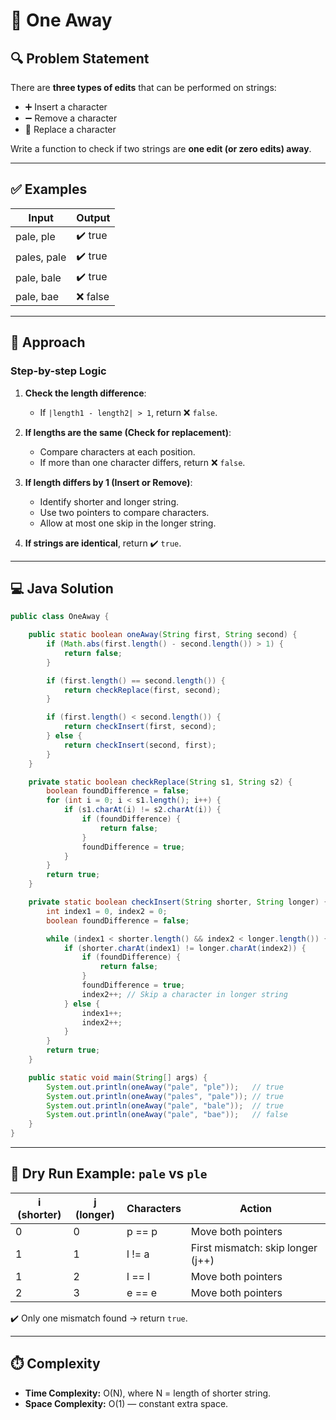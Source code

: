 # 📝 One Away

## 🔍 Problem Statement

There are **three types of edits** that can be performed on strings:

- ➕ Insert a character  
- ➖ Remove a character  
- 🔄 Replace a character  

Write a function to check if two strings are **one edit (or zero edits) away**.

---

## ✅ Examples

| Input         | Output  |
|---------------|---------|
| pale, ple     | ✔️ true  |
| pales, pale   | ✔️ true  |
| pale, bale    | ✔️ true  |
| pale, bae     | ❌ false |

---

## 🧠 Approach

### Step-by-step Logic

1. **Check the length difference**:  
   - If `|length1 - length2| > 1`, return ❌ `false`.

2. **If lengths are the same (Check for replacement)**:  
   - Compare characters at each position.  
   - If more than one character differs, return ❌ `false`.

3. **If length differs by 1 (Insert or Remove)**:  
   - Identify shorter and longer string.  
   - Use two pointers to compare characters.  
   - Allow at most one skip in the longer string.

4. **If strings are identical**, return ✔️ `true`.

---

## 💻 Java Solution

```java
public class OneAway {

    public static boolean oneAway(String first, String second) {
        if (Math.abs(first.length() - second.length()) > 1) {
            return false;
        }

        if (first.length() == second.length()) {
            return checkReplace(first, second);
        }

        if (first.length() < second.length()) {
            return checkInsert(first, second);
        } else {
            return checkInsert(second, first);
        }
    }

    private static boolean checkReplace(String s1, String s2) {
        boolean foundDifference = false;
        for (int i = 0; i < s1.length(); i++) {
            if (s1.charAt(i) != s2.charAt(i)) {
                if (foundDifference) {
                    return false;
                }
                foundDifference = true;
            }
        }
        return true;
    }

    private static boolean checkInsert(String shorter, String longer) {
        int index1 = 0, index2 = 0;
        boolean foundDifference = false;

        while (index1 < shorter.length() && index2 < longer.length()) {
            if (shorter.charAt(index1) != longer.charAt(index2)) {
                if (foundDifference) {
                    return false;
                }
                foundDifference = true;
                index2++; // Skip a character in longer string
            } else {
                index1++;
                index2++;
            }
        }
        return true;
    }

    public static void main(String[] args) {
        System.out.println(oneAway("pale", "ple"));   // true
        System.out.println(oneAway("pales", "pale")); // true
        System.out.println(oneAway("pale", "bale"));  // true
        System.out.println(oneAway("pale", "bae"));   // false
    }
}
```

---

## 🏃 Dry Run Example: `pale` vs `ple`

| i (shorter) | j (longer) | Characters  | Action                              |
|-------------|------------|-------------|-----------------------------------|
| 0           | 0          | p == p      | Move both pointers                 |
| 1           | 1          | l != a      | First mismatch: skip longer (j++) |
| 1           | 2          | l == l      | Move both pointers                 |
| 2           | 3          | e == e      | Move both pointers                 |

✔️ Only one mismatch found → return `true`.

---

## ⏱️ Complexity

- **Time Complexity:** O(N), where N = length of shorter string.  
- **Space Complexity:** O(1) — constant extra space.

